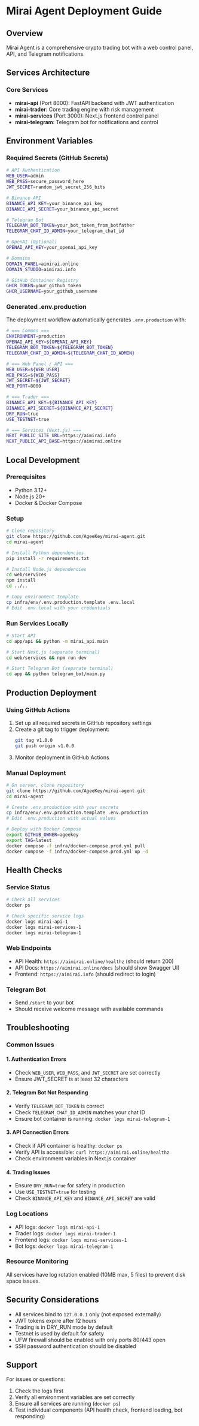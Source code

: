 # Mirai Agent Deployment Guide

## Overview
Mirai Agent is a comprehensive crypto trading bot with a web control panel, API, and Telegram notifications.

## Services Architecture

### Core Services
- **mirai-api** (Port 8000): FastAPI backend with JWT authentication
- **mirai-trader**: Core trading engine with risk management
- **mirai-services** (Port 3000): Next.js frontend control panel  
- **mirai-telegram**: Telegram bot for notifications and control

## Environment Variables

### Required Secrets (GitHub Secrets)
```bash
# API Authentication
WEB_USER=admin
WEB_PASS=secure_password_here
JWT_SECRET=random_jwt_secret_256_bits

# Binance API
BINANCE_API_KEY=your_binance_api_key
BINANCE_API_SECRET=your_binance_api_secret

# Telegram Bot
TELEGRAM_BOT_TOKEN=your_bot_token_from_botfather
TELEGRAM_CHAT_ID_ADMIN=your_telegram_chat_id

# OpenAI (Optional)
OPENAI_API_KEY=your_openai_api_key

# Domains
DOMAIN_PANEL=aimirai.online
DOMAIN_STUDIO=aimirai.info

# GitHub Container Registry
GHCR_TOKEN=your_github_token
GHCR_USERNAME=your_github_username
```

### Generated .env.production
The deployment workflow automatically generates `.env.production` with:
```bash
# === Common ===
ENVIRONMENT=production
OPENAI_API_KEY=${OPENAI_API_KEY}
TELEGRAM_BOT_TOKEN=${TELEGRAM_BOT_TOKEN}
TELEGRAM_CHAT_ID_ADMIN=${TELEGRAM_CHAT_ID_ADMIN}

# === Web Panel / API ===
WEB_USER=${WEB_USER}
WEB_PASS=${WEB_PASS}
JWT_SECRET=${JWT_SECRET}
WEB_PORT=8000

# === Trader ===
BINANCE_API_KEY=${BINANCE_API_KEY}
BINANCE_API_SECRET=${BINANCE_API_SECRET}
DRY_RUN=true
USE_TESTNET=true

# === Services (Next.js) ===
NEXT_PUBLIC_SITE_URL=https://aimirai.info
NEXT_PUBLIC_API_BASE=https://aimirai.online
```

## Local Development

### Prerequisites
- Python 3.12+
- Node.js 20+
- Docker & Docker Compose

### Setup
```bash
# Clone repository
git clone https://github.com/AgeeKey/mirai-agent.git
cd mirai-agent

# Install Python dependencies
pip install -r requirements.txt

# Install Node.js dependencies
cd web/services
npm install
cd ../..

# Copy environment template
cp infra/env/.env.production.template .env.local
# Edit .env.local with your credentials
```

### Run Services Locally
```bash
# Start API
cd app/api && python -m mirai_api.main

# Start Next.js (separate terminal)
cd web/services && npm run dev

# Start Telegram Bot (separate terminal)
cd app && python telegram_bot/main.py
```

## Production Deployment

### Using GitHub Actions
1. Set up all required secrets in GitHub repository settings
2. Create a git tag to trigger deployment:
   ```bash
   git tag v1.0.0
   git push origin v1.0.0
   ```
3. Monitor deployment in GitHub Actions

### Manual Deployment
```bash
# On server, clone repository
git clone https://github.com/AgeeKey/mirai-agent.git
cd mirai-agent

# Create .env.production with your secrets
cp infra/env/.env.production.template .env.production
# Edit .env.production with actual values

# Deploy with Docker Compose
export GITHUB_OWNER=ageekey
export TAG=latest
docker compose -f infra/docker-compose.prod.yml pull
docker compose -f infra/docker-compose.prod.yml up -d
```

## Health Checks

### Service Status
```bash
# Check all services
docker ps

# Check specific service logs
docker logs mirai-api-1
docker logs mirai-services-1
docker logs mirai-telegram-1
```

### Web Endpoints
- API Health: `https://aimirai.online/healthz` (should return 200)
- API Docs: `https://aimirai.online/docs` (should show Swagger UI)
- Frontend: `https://aimirai.info` (should redirect to login)

### Telegram Bot
- Send `/start` to your bot
- Should receive welcome message with available commands

## Troubleshooting

### Common Issues

#### 1. Authentication Errors
- Check `WEB_USER`, `WEB_PASS`, and `JWT_SECRET` are set correctly
- Ensure JWT_SECRET is at least 32 characters

#### 2. Telegram Bot Not Responding
- Verify `TELEGRAM_BOT_TOKEN` is correct
- Check `TELEGRAM_CHAT_ID_ADMIN` matches your chat ID
- Ensure bot container is running: `docker logs mirai-telegram-1`

#### 3. API Connection Errors
- Check if API container is healthy: `docker ps`
- Verify API is accessible: `curl https://aimirai.online/healthz`
- Check environment variables in Next.js container

#### 4. Trading Issues
- Ensure `DRY_RUN=true` for safety in production
- Use `USE_TESTNET=true` for testing
- Check `BINANCE_API_KEY` and `BINANCE_API_SECRET` are valid

### Log Locations
- API logs: `docker logs mirai-api-1`
- Trader logs: `docker logs mirai-trader-1`  
- Frontend logs: `docker logs mirai-services-1`
- Bot logs: `docker logs mirai-telegram-1`

### Resource Monitoring
All services have log rotation enabled (10MB max, 5 files) to prevent disk space issues.

## Security Considerations

- All services bind to `127.0.0.1` only (not exposed externally)
- JWT tokens expire after 12 hours
- Trading is in DRY_RUN mode by default
- Testnet is used by default for safety
- UFW firewall should be enabled with only ports 80/443 open
- SSH password authentication should be disabled

## Support

For issues or questions:
1. Check the logs first
2. Verify all environment variables are set correctly
3. Ensure all services are running (`docker ps`)
4. Test individual components (API health check, frontend loading, bot responding)